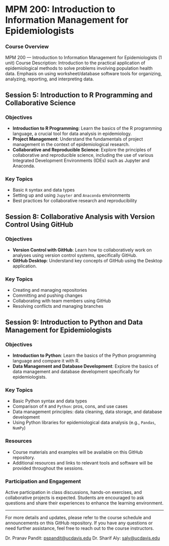 # MPM 200: Introduction to Information Management for Epidemiologists
### Course Overview

MPM 200 — Introduction to Information Management for Epidemiologists (1 unit) Course Description: Introduction to the practical application of epidemiological methods to solve problems involving population health data. Emphasis on using worksheet/database software tools for organizing, analyzing, reporting, and interpreting data.

## Session 5: Introduction to R Programming and Collaborative Science

### Objectives
- **Introduction to R Programming**: Learn the basics of the R programming language, a crucial tool for data analysis in epidemiology.
- **Project Management**: Understand the fundamentals of project management in the context of epidemiological research.
- **Collaborative and Reproducible Science**: Explore the principles of collaborative and reproducible science, including the use of various Integrated Development Environments (IDEs) such as Jupyter and Anaconda.

### Key Topics
- Basic `R` syntax and data types
- Setting up and using `Jupyter` and `Anaconda` environments
- Best practices for collaborative research and reproducibility

## Session 8: Collaborative Analysis with Version Control Using GitHub

### Objectives
- **Version Control with GitHub**: Learn how to collaboratively work on analyses using version control systems, specifically GitHub.
- **GitHub Desktop**: Understand key concepts of GitHub using the Desktop application.

### Key Topics
- Creating and managing repositories
- Committing and pushing changes
- Collaborating with team members using GitHub
- Resolving conflicts and managing branches

## Session 9: Introduction to Python and Data Management for Epidemiologists

### Objectives
- **Introduction to Python**: Learn the basics of the Python programming language and compare it with R.
- **Data Management and Database Development**: Explore the basics of data management and database development specifically for epidemiologists.

### Key Topics
- Basic Python syntax and data types
- Comparison of `R` and `Python`: pros, cons, and use cases
- Data management principles: data cleaning, data storage, and database development
- Using Python libraries for epidemiological data analysis (e.g., `Pandas`, `NumPy`)

### Resources
- Course materials and examples will be available on this GitHub repository.
- Additional resources and links to relevant tools and software will be provided throughout the sessions.

### Participation and Engagement
Active participation in class discussions, hands-on exercises, and collaborative projects is expected. Students are encouraged to ask questions and share their experiences to enhance the learning environment.

---

For more details and updates, please refer to the course schedule and announcements on this GitHub repository. If you have any questions or need further assistance, feel free to reach out to the course instructors.

Dr. Pranav Pandit: pspandit@ucdavis.edu
Dr. Sharif Aly: saly@ucdavis.edu
